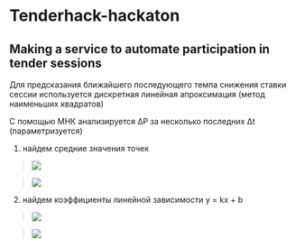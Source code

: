 # Tenderhack-hackaton
## Making a service to automate participation in tender sessions

Для предсказания ближайшего последующего темпа снижения ставки сессии используется дискретная линейная апроксимация (метод наименьших квадратов)

С помощью МНК анализируется ΔP за несколько последних Δt (параметризуется)

1. найдем средние значения точек
> <img src="https://render.githubusercontent.com/render/math?math=t^{mid}=\frac{1}{n}\sum{t_i}">

> <img src="https://render.githubusercontent.com/render/math?math=t^{mid}=\frac{1}{n}\sum{P_i}">
2. найдем коэффициенты линейной зависимости y = kx + b

> <img src="https://render.githubusercontent.com/render/math?math=k=\frac{\sum{(t_i-t^{mid})(P_i-P^{mid})}}{\sum{(t_i-t^{mid})^2}}">

> <img src="https://render.githubusercontent.com/render/math?math=b=P^{mid}-k*t^{mid}">
